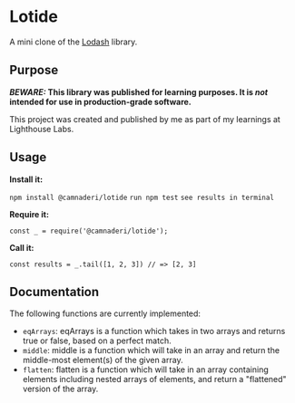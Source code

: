 # Lotide

A mini clone of the [Lodash](https://lodash.com) library.

## Purpose

**_BEWARE:_ This library was published for learning purposes. It is _not_ intended for use in production-grade software.**

This project was created and published by me as part of my learnings at Lighthouse Labs. 

## Usage

**Install it:**

`npm install @camnaderi/lotide`
`run npm test`
`see results in terminal`

**Require it:**

`const _ = require('@camnaderi/lotide');`

**Call it:**

`const results = _.tail([1, 2, 3]) // => [2, 3]`

## Documentation

The following functions are currently implemented:

* `eqArrays`: eqArrays is a function which takes in two arrays and returns true or false, based on a perfect match.
* `middle`: middle is a function which will take in an array and return the middle-most element(s) of the given array.
* `flatten`: flatten is a function which will take in an array containing elements including nested arrays of elements, and return a "flattened" version of the array.